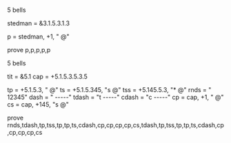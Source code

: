 
5 bells

stedman = &3.1.5.3.1.3

p = stedman, +1, " @"

prove p,p,p,p,p



5 bells

tit = &5.1 
cap = +5.1.5.3.5.3.5

tp = +5.1.5.3, "  @" 
ts = +5.1.5.345, "s @" 
tss = +5.145.5.3, "* @" 
rnds = "  12345" 
dash = " -----" 
tdash = "t -----" 
cdash = "c -----" 
cp = cap, +1, "  @" 
cs = cap, +145, "s @"

prove rnds,tdash,tp,tss,tp,tp,ts,cdash,cp,cp,cp,cp,cs,tdash,tp,tss,tp,tp,ts,cdash,cp,cp,cp,cp,cs
